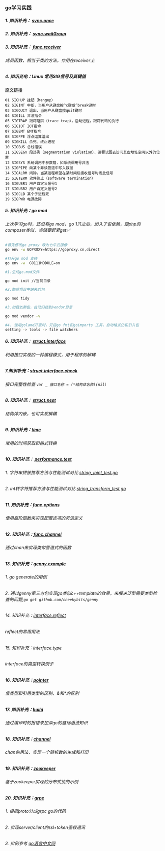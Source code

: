 ### go学习实践

##### 1.  知识补充： [sync.once](/sync.once/main.go)

##### 2. 知识补充： [sync.waitGroup](/sync.waitGroup/main.go)

##### 3. 知识补充： [func.receiver](/func.receiver/main.go) 
###### 成员函数，相当于类的方法，作用在receiver上

##### 4. 知识充电：Linux 常用SIG信号及其键值

[原文链接](https://blog.csdn.net/qq_38570571/article/details/79870441 "SIG信号") 
```
01 SIGHUP 挂起（hangup）
02 SIGINT 中断，当用户从键盘按^c键或^break键时
03 SIGQUIT 退出，当用户从键盘按quit键时
04 SIGILL 非法指令
05 SIGTRAP 跟踪陷阱（trace trap），启动进程，跟踪代码的执行
06 SIGIOT IOT指令
07 SIGEMT EMT指令
08 SIGFPE 浮点运算溢出
09 SIGKILL 杀死、终止进程
10 SIGBUS 总线错误
11 SIGSEGV 段违例（segmentation violation），进程试图去访问其虚地址空间以外的位置
12 SIGSYS 系统调用中参数错，如系统调用号非法
13 SIGPIPE 向某个非读管道中写入数据
14 SIGALRM 闹钟。当某进程希望在某时间后接收信号时发此信号
15 SIGTERM 软件终止（software termination）
16 SIGUSR1 用户自定义信号1
17 SIGUSR2 用户自定义信号2
18 SIGCLD 某个子进程死
19 SIGPWR 电源故障
```

##### 5. 知识补充：go mod
###### 上次学习go时，还没有go mod，go 1.11之后，加入了包依赖，跟php的composer类似，当然要赶紧get✅

```bash
#首先修改go proxy 改为七牛云镜像
go env -w GOPROXY=https://goproxy.cn,direct

#打开go mod 支持
go env -w  GO111MODULE=on

#1.生成go.mod文件

go mod init //当前目录

#2.整理项目中缺失的包

go mod tidy

#3.加载依赖包，自动归档到vendor目录

go mod vendor -v

#4. 使用goland开发时，开启go fmt和goimports 工具，自动格式化和引入包
setting -> tools -> file watchers

```
##### 6. 知识补充： [struct.interface](/struct.interface/main.go) 
###### 利用接口实现的一种编程模式，用于程序的解耦

##### 7.知识补充：[struct.interface.check](/struct.interface.check/main.go)
###### 接口完整性检查 `var _ 接口名称 = (*结构体名称)(nil)`

##### 8. 知识补充： [struct.nest](/struct.nest/main.go) 
###### 结构体内嵌，也可实现解耦

##### 9. 知识补充：[time](/time/main.go)
###### 常用的时间获取和格式转换

##### 10. 知识补充： [performance.test](/performance.test)
###### 1. 字符串拼接推荐方法与性能测试对比 [string_joint_test.go](/performance.test/string_joint_test.go)
###### 2. int转字符推荐方法与性能测试对比 [string_transform_test.go](/performance.test/string_transform_test.go)

##### 11. 知识补充：[func.options](/func.options)
###### 使用高阶函数来实现配置选项的灵活定义

##### 12. 知识补充：[func.channel](/func.channel)
###### 通过chan来实现类似管道式的函数

##### 13. 知识补充：[genny.example](/genny.example)
###### 1. go generate的用例
###### 2. 通过genny第三方包实现go类似c++template的效果，来解决泛型需要类型检查的问题,`go get github.com/cheekybits/genny`

###### 14. 知识补充：[interface.reflect](/interface.reflect/main.go)
###### reflect的常用用法

###### 15. 知识补充：[interface.type](/interface.type/main.go)
###### interface的类型转换例子

##### 16. 知识补充：[pointer](/pointer/main.go)
###### 值类型和引用类型的区别，&和*的区别

##### 17. 知识补充：[build](/notic/build)
###### 通过编译时的报错来加深go的基础语法知识

##### 18. 知识补充：[channel](/chan.rand)
###### chan的用法，实现一个随机数的生成和打印

##### 19. 知识补充：[zookeeper](/zookeeper.lock)
###### 基于zookeeper实现的分布式锁的示例

##### 20. 知识补充：[grpc](/grpc-example)
###### 1. 根据proto分成grpc go的代码
###### 2. 实现server/client的ssl+token鉴权通讯
###### 3. 实例参考 [go语言中文网](http://www.topgoer.com/%E5%BE%AE%E6%9C%8D%E5%8A%A1/gRPC/)

